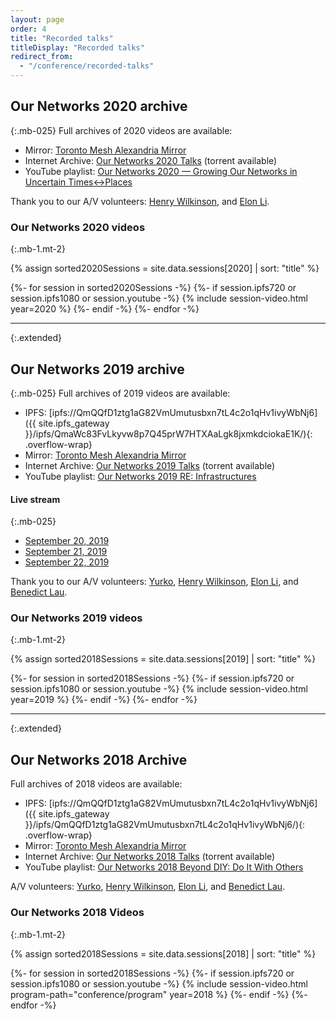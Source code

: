 ```yaml
---
layout: page
order: 4
title: "Recorded talks"
titleDisplay: "Recorded talks"
redirect_from:
  - "/conference/recorded-talks"
---
```


## Our Networks 2020 archive
{:.mb-025}
Full archives of 2020 videos are available:

- Mirror: [Toronto Mesh Alexandria Mirror](https://alexandria.tomesh.net/ournetworks/2020)
- Internet Archive: [Our Networks 2020 Talks](https://archive.org/details/ournetworks2020) (torrent available)
- YouTube playlist: [Our Networks 2020 — Growing Our Networks in Uncertain Times↔Places](https://www.youtube.com/playlist?list=PLx7_J32Ys60eSNBStqqEeVN1cbA-dKf9q)

Thank you to our A/V volunteers: [Henry Wilkinson](https://github.com/Shrinks99), and [Elon Li](https://github.com/ASoTNetworks).

### Our Networks 2020 videos
{:.mb-1.mt-2}

{% assign sorted2020Sessions = site.data.sessions[2020] | sort: "title" %}

<div class="flex flex-wrap flex-justify-space-between">
{%- for session in sorted2020Sessions -%}
  {%- if session.ipfs720 or session.ipfs1080 or session.youtube -%}
    {% include session-video.html year=2020 %}
  {%- endif -%}
{%- endfor -%}
</div>

---
{:.extended}

## Our Networks 2019 archive
{:.mb-025}
Full archives of 2019 videos are available:

- IPFS: [ipfs://QmQQfD1ztg1aG82VmUmutusbxn7tL4c2o1qHv1ivyWbNj6]({{ site.ipfs_gateway }}/ipfs/QmaWc83FvLkyvw8p7Q45prW7HTXAaLgk8jxmkdciokaE1K/){: .overflow-wrap}
- Mirror: [Toronto Mesh Alexandria Mirror](https://alexandria.tomesh.net/ournetworks/2019)
- Internet Archive: [Our Networks 2019 Talks](https://archive.org/details/ournetworks2019) (torrent available)
- YouTube playlist: [Our Networks 2019 RE: Infrastructures](https://www.youtube.com/playlist?list=PLx7_J32Ys60cAmBbdDtx1-THpDU4XbtdV)

#### Live stream
{:.mb-025}
- [September 20, 2019](https://2019.ournetworks.ca/livestream/?m3u8=live-2019-09-20.m3u8)
- [September 21, 2019](https://2019.ournetworks.ca/livestream/?m3u8=live-2019-09-21.m3u8)
- [September 22, 2019](https://2019.ournetworks.ca/livestream/?m3u8=live-2019-09-22.m3u8)

Thank you to our A/V volunteers: [Yurko](https://github.com/YurkoWasHere), [Henry Wilkinson](https://github.com/Shrinks99), [Elon Li](https://github.com/ASoTNetworks), and [Benedict Lau](https://github.com/benhylau).

### Our Networks 2019 videos
{:.mb-1.mt-2}

{% assign sorted2018Sessions = site.data.sessions[2019] | sort: "title" %}

<div class="flex flex-wrap flex-justify-space-between">
{%- for session in sorted2018Sessions -%}
  {%- if session.ipfs720 or session.ipfs1080 or session.youtube -%}
    {% include session-video.html year=2019 %}
  {%- endif -%}
{%- endfor -%}
</div>

---
{:.extended}

## Our Networks 2018 Archive

Full archives of 2018 videos are available:

- IPFS: [ipfs://QmQQfD1ztg1aG82VmUmutusbxn7tL4c2o1qHv1ivyWbNj6]({{ site.ipfs_gateway }}/ipfs/QmQQfD1ztg1aG82VmUmutusbxn7tL4c2o1qHv1ivyWbNj6/){: .overflow-wrap}
- Mirror: [Toronto Mesh Alexandria Mirror](https://alexandria.tomesh.net/ournetworks/2018)
- Internet Archive: [Our Networks 2018 Talks](https://archive.org/details/ournetworks2018) (torrent available)
- YouTube playlist: [Our Networks 2018 Beyond DIY: Do It With Others](https://www.youtube.com/playlist?list=PLx7_J32Ys60ey2bgSn2soAoBy0v9bBUbT)


A/V volunteers: [Yurko](https://github.com/YurkoWasHere), [Henry Wilkinson](https://github.com/Shrinks99), [Elon Li](https://github.com/ASoTNetworks), and [Benedict Lau](https://github.com/benhylau).

### Our Networks 2018 Videos
{:.mb-1.mt-2}

{% assign sorted2018Sessions = site.data.sessions[2018] | sort: "title" %}

<div class="flex flex-wrap flex-justify-space-between">
{%- for session in sorted2018Sessions -%}
  {%- if session.ipfs720 or session.ipfs1080 or session.youtube -%}
    {% include session-video.html program-path="conference/program" year=2018 %}
  {%- endif -%}
{%- endfor -%}
</div>
